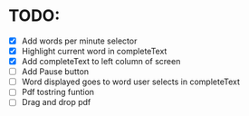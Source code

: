 # TODO:
- [x] Add words per minute selector
- [x] Highlight current word in completeText
- [x] Add completeText to left column of screen
- [ ] Add Pause button
- [ ] Word displayed goes to word user selects in completeText
- [ ] Pdf tostring funtion
- [ ] Drag and drop pdf
